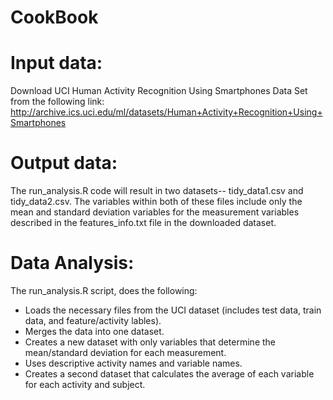 CookBook
========================================

Input data:
========================================
Download UCI Human Activity Recognition Using Smartphones Data Set from the following link: http://archive.ics.uci.edu/ml/datasets/Human+Activity+Recognition+Using+Smartphones 

Output data: 
========================================
The run_analysis.R code will result in two datasets-- tidy_data1.csv and tidy_data2.csv. 
The variables within both of these files include only the mean and standard deviation variables for the 
measurement variables described in the features_info.txt file in the downloaded dataset. 

Data Analysis: 
========================================
The run_analysis.R script, does the following: 
- Loads the necessary files from the UCI dataset (includes test data, train data, and feature/activity lables). 
- Merges the data into one dataset. 
- Creates a new dataset with only variables that determine the mean/standard deviation for each measurement. 
- Uses descriptive activity names and variable names. 
- Creates a second dataset that calculates the average of each variable for each activity and subject.
